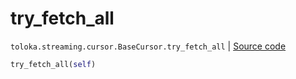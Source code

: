 # try_fetch_all
`toloka.streaming.cursor.BaseCursor.try_fetch_all` | [Source code](https://github.com/Toloka/toloka-kit/blob/v0.1.25/src/streaming/cursor.py#L123)

```python
try_fetch_all(self)
```

